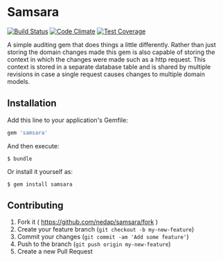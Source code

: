 # Samsara
[![Build Status](https://travis-ci.org/nedap/samsara.svg?branch=master)](http://travis-ci.org/nedap/samsara)
[![Code Climate](https://codeclimate.com/repos/55377484e30ba0452a000e20/badges/4a99ca136302edade535/gpa.svg)](https://codeclimate.com/repos/55377484e30ba0452a000e20/feed)
[![Test Coverage](https://codeclimate.com/repos/55377484e30ba0452a000e20/badges/4a99ca136302edade535/coverage.svg)](https://codeclimate.com/repos/55377484e30ba0452a000e20/feed)

A simple auditing gem that does things a little differently. Rather than just storing the domain changes made
this gem is also capable of storing the context in which the changes were made such as a http request. This
context is stored in a separate database table and is shared by multiple revisions in case a single request
causes changes to multiple domain models.

## Installation

Add this line to your application's Gemfile:

```ruby
gem 'samsara'
```

And then execute:

    $ bundle

Or install it yourself as:

    $ gem install samsara

## Contributing

1. Fork it ( https://github.com/nedap/samsara/fork )
2. Create your feature branch (`git checkout -b my-new-feature`)
3. Commit your changes (`git commit -am 'Add some feature'`)
4. Push to the branch (`git push origin my-new-feature`)
5. Create a new Pull Request
